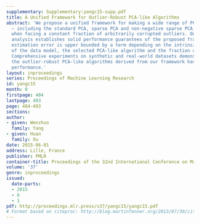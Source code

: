 ```yaml
---
supplementary: Supplementary:yangc15-supp.pdf
title: A Unified Framework for Outlier-Robust PCA-like Algorithms
abstract: 'We propose a unified framework for making a wide range of PCA-like algorithms
  – including the standard PCA, sparse PCA and non-negative sparse PCA, etc. – robust
  when facing a constant fraction of arbitrarily corrupted outliers. Our theoretic
  analysis establishes solid performance guarantees of the proposed framework: its
  estimation error is upper bounded by a term depending on the intrinsic parameters
  of the data model, the selected PCA-like algorithm and the fraction of outliers.
  Comprehensive experiments on synthetic and real-world datasets demonstrate that
  the outlier-robust PCA-like algorithms derived from our framework have outstanding
  performance.'
layout: inproceedings
series: Proceedings of Machine Learning Research
id: yangc15
month: 0
firstpage: 484
lastpage: 493
page: 484-493
sections: 
author:
- given: Wenzhuo
  family: Yang
- given: Huan
  family: Xu
date: 2015-06-01
address: Lille, France
publisher: PMLR
container-title: Proceedings of the 32nd International Conference on Machine Learning
volume: '37'
genre: inproceedings
issued:
  date-parts:
  - 2015
  - 6
  - 1
pdf: http://proceedings.mlr.press/v37/yangc15/yangc15.pdf
# Format based on citeproc: http://blog.martinfenner.org/2013/07/30/citeproc-yaml-for-bibliographies/
---
```

